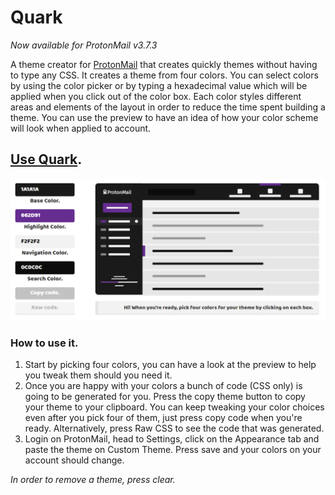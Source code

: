 # Quark

*Now available for ProtonMail v3.7.3*

A theme creator for [ProtonMail](https://protonmail.com/) that creates quickly themes without having to type any CSS.
It creates a theme from four colors. You can select colors by using the color picker or by typing a hexadecimal value which will be applied when you click out of the color box.
Each color styles different areas and elements of the layout in order to reduce the time spent building a theme. You can use the preview to have an idea of how your color scheme will look when applied to account.

## [Use Quark](https://demo.csalmeida.com/quark/).
![Screenshot of color boxes and theme preview.](screenshots/controls_and_preview.png)

### How to use it.
1. Start by picking four colors, you can have a look at the preview to help you tweak them should you need it.
2. Once you are happy with your colors a bunch of code (CSS only) is going to be generated for you. Press the copy theme button to copy your theme to your clipboard. You can keep tweaking your color choices even after you pick four of them, just press copy code when you're ready. Alternatively, press Raw CSS to see the code that was generated.
3. Login on ProtonMail, head to Settings, click on the Appearance tab and paste the theme on Custom Theme. Press save and your colors on your account should change.

*In order to remove a theme, press clear.*
